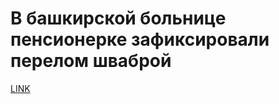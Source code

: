 # В башкирской больнице пенсионерке зафиксировали перелом шваброй 



[LINK](https://varlamov.ru/3309957.html)